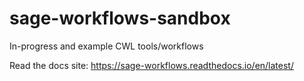 # sage-workflows-sandbox
In-progress and example CWL tools/workflows

Read the docs site: https://sage-workflows.readthedocs.io/en/latest/